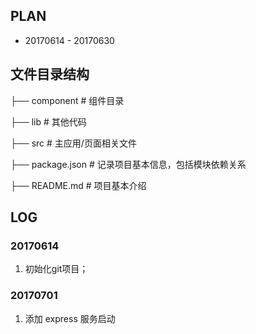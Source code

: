 ## PLAN 
- 20170614 - 20170630

## 文件目录结构

├── component       # 组件目录

├── lib             # 其他代码

├── src             # 主应用/页面相关文件

├── package.json    # 记录项目基本信息，包括模块依赖关系

├── README.md       # 项目基本介绍



## LOG
### 20170614
1. 初始化git项目；

### 20170701
1. 添加 express 服务启动

